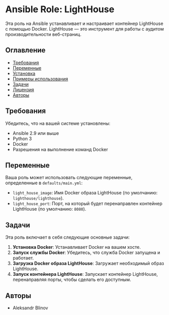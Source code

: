 # Ansible Role: LightHouse

Эта роль на Ansible устанавливает и настраивает контейнер LightHouse с помощью Docker. LightHouse — это инструмент для работы с аудитом производительности веб-страниц.

## Оглавление

- [Требования](#требования)
- [Переменные](#переменные)
- [Установка](#установка)
- [Примеры использования](#пример-использования)
- [Задачи](#задачи)
- [Лицензия](#лицензия)
- [Авторы](#авторы)

## Требования

Убедитесь, что на вашей системе установлены:

- Ansible 2.9 или выше
- Python 3
- Docker
- Разрешения на выполнение команд Docker

## Переменные

Ваша роль может использовать следующие переменные, определенные в `defaults/main.yml`:

- `light_house_image`: Имя Docker образа LightHouse (по умолчанию: `lighthouse/lighthouse`).
- `light_house_port`: Порт, на который будет перенаправлен контейнер LightHouse (по умолчанию: `8080`).


## Задачи

Эта роль включает в себя следующие основные задачи:

1. **Установка Docker**: Устанавливает Docker на вашем хосте.
2. **Запуск службы Docker**: Убедитесь, что служба Docker запущена и работает.
3. **Загрузка Docker образа LightHouse**: Загружает необходимый образ LightHouse.
4. **Запуск контейнера LightHouse**: Запускает контейнер LightHouse, перенаправляя порты, чтобы сделать его доступным.

## Авторы

- Aleksandr Blinov

